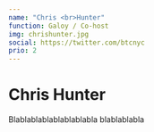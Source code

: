 ```yaml
---
name: "Chris <br>Hunter"
function: Galoy / Co-host
img: chrishunter.jpg
social: https://twitter.com/btcnyc
prio: 2
---
```


# Chris Hunter
 
Blablablablablablablabla
blablablabla
